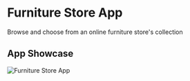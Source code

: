 # Furniture Store App

Browse and choose from an online furniture store's collection

## App Showcase
![Furniture Store App](https://user-images.githubusercontent.com/60574717/189485097-a74c3210-69ec-47b0-bca1-20982736e287.jpg)